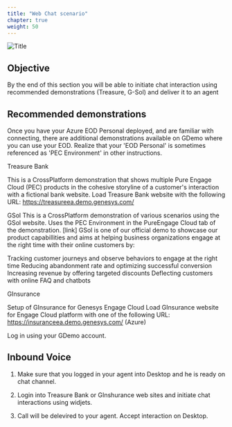 ```yaml
---
title: "Web Chat scenario"
chapter: true
weight: 50
---
```

![Title](/images/UserConfig.jpg)
## Objective

By the end of this section you will be able to initiate chat interaction using recommended demonstrations (Treasure, G-Sol) and deliver it to an agent

## Recommended demonstrations

Once you have your Azure EOD Personal deployed, and are familiar with connecting, there are additional demonstrations available on GDemo where you can use your EOD. Realize that your 'EOD Personal' is sometimes referenced as 'PEC Environment' in other instructions. 

Treasure Bank

This is a CrossPlatform demonstration that shows multiple Pure Engage Cloud (PEC) products in the cohesive storyline of a customer's interaction with a fictional bank website. Load Treasure Bank website with the following URL: https://treasureea.demo.genesys.com/

GSol
This is a CrossPlatform demonstration of various scenarios using the GSol website. Uses the PEC Environment in the PureEngage Cloud tab of the demonstration. [link] 
GSol is one of our official demo to showcase our product capabillities and aims at helping business organizations engage at the right time with their online customers by:

Tracking customer journeys and observe behaviors to engage at the right time
Reducing abandonment rate and optimizing successful conversion
Increasing revenue by offering targeted discounts
Deflecting customers with online FAQ and chatbots

GInsurance

Setup of GInsurance for Genesys Engage Cloud
Load GInsurance website for Engage Cloud platform with one of the following URL:
https://insuranceea.demo.genesys.com/ (Azure)

Log in using your GDemo account.
## Inbound Voice

1. Make sure that you logged in your agent into Desktop and he is ready on chat channel.

2. Login into Treasure Bank or GInshurance web sites and initiate chat interactions using widjets.
 
3. Call will be delevired to your agent. Accept interaction on Desktop.




